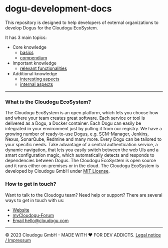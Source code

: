 # dogu-development-docs

This repository is designed to help developers of external organizations to develop Dogus for the Cloudogu EcoSystem.

It has 3 main topics:
- Core knowledge
  - [basics](docs/core/basics_en.md)
  - [compendium](docs/core/compendium_en.md)
- Important knowledge
  - [relevant functionalities](docs/important/relevant_functionalities_en.md)
- Additional knowledge
  - [interesting aspects](docs/additional/interesting_aspects_en.md)
  - [internal aspects](docs/additional/internal_aspects_en.md)

---

### What is the Cloudogu EcoSystem?
The Cloudogu EcoSystem is an open platform, which lets you choose how and where your team creates great software. Each service or tool is delivered as a Dogu, a Docker container. Each Dogu can easily be integrated in your environment just by pulling it from our registry. We have a growing number of ready-to-use Dogus, e.g. SCM-Manager, Jenkins, Nexus, SonarQube, Redmine and many more. Every Dogu can be tailored to your specific needs. Take advantage of a central authentication service, a dynamic navigation, that lets you easily switch between the web UIs and a smart configuration magic, which automatically detects and responds to dependencies between Dogus. The Cloudogu EcoSystem is open source and it runs either on-premises or in the cloud. The Cloudogu EcoSystem is developed by Cloudogu GmbH under [MIT License](https://cloudogu.com/license.html).

### How to get in touch?
Want to talk to the Cloudogu team? Need help or support? There are several ways to get in touch with us:

* [Website](https://cloudogu.com)
* [myCloudogu-Forum](https://forum.cloudogu.com/topic/34?ctx=1)
* [Email hello@cloudogu.com](mailto:hello@cloudogu.com)

---
&copy; 2023 Cloudogu GmbH - MADE WITH :heart:&nbsp;FOR DEV ADDICTS. [Legal notice / Impressum](https://cloudogu.com/imprint.html)